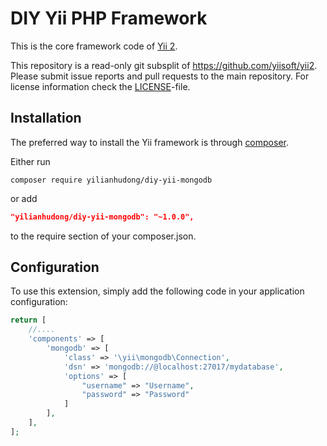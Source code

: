 DIY Yii PHP Framework
===========================

This is the core framework code of [Yii 2](https://github.com/yiisoft/yii2#readme).

This repository is a read-only git subsplit of <https://github.com/yiisoft/yii2>.
Please submit issue reports and pull requests to the main repository.
For license information check the [LICENSE](LICENSE.md)-file.

Installation
------------

The preferred way to install the Yii framework is through [composer](http://getcomposer.org/download/).

Either run

```
composer require yilianhudong/diy-yii-mongodb
```

or add

```json
"yilianhudong/diy-yii-mongodb": "~1.0.0",
```

to the require section of your composer.json.

Configuration
-------------

To use this extension, simply add the following code in your application configuration:

```php
return [
    //....
    'components' => [
        'mongodb' => [
            'class' => '\yii\mongodb\Connection',
            'dsn' => 'mongodb://@localhost:27017/mydatabase',
            'options' => [
                "username" => "Username",
                "password" => "Password"
            ]
        ],
    ],
];